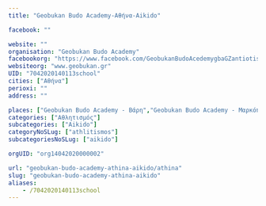 ```yaml
---
title: "Geobukan Budo Academy-Αθήνα-Aikido"

facebook: ""

website: ""
organisation: "Geobukan Budo Academy"
facebookorg: "https://www.facebook.com/GeobukanBudoAcedemygbaGZantiotis/"
websiteorg: "www.geobukan.gr"
UID: "7042020140113school"
cities: ["Αθήνα"]
perioxi: ""
address: ""

places: ["Geobukan Budo Academy - Βάρη","Geobukan Budo Academy - Μαρκόπουλο","Geobukan Budo Academy - Φάληρο"]
categories: ["Αθλητισμός"]
subcategories: ["Aikido"]
categoryNoSLug: ["athlitismos"]
subcategoriesNoSLug: ["aikido"]

orgUID: "org14042020000002"

url: "geobukan-budo-academy-athina-aikido/athina"
slug: "geobukan-budo-academy-athina-aikido"
aliases:
    - /7042020140113school
---
```





